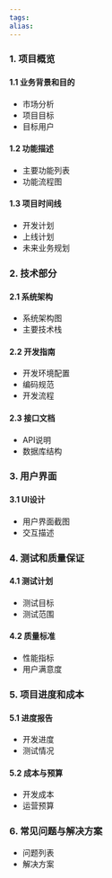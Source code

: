 ```yaml
---
tags: 
alias:
---
```


### 1. 项目概览

#### 1.1 业务背景和目的

- 市场分析
- 项目目标
- 目标用户

#### 1.2 功能描述

- 主要功能列表
- 功能流程图

#### 1.3 项目时间线

- 开发计划
- 上线计划
- 未来业务规划

### 2. 技术部分

#### 2.1 系统架构

- 系统架构图
- 主要技术栈

#### 2.2 开发指南

- 开发环境配置
- 编码规范
- 开发流程

#### 2.3 接口文档

- API说明
- 数据库结构

### 3. 用户界面

#### 3.1 UI设计

- 用户界面截图
- 交互描述

### 4. 测试和质量保证

#### 4.1 测试计划

- 测试目标
- 测试范围

#### 4.2 质量标准

- 性能指标
- 用户满意度

### 5. 项目进度和成本

#### 5.1 进度报告

- 开发进度
- 测试情况

#### 5.2 成本与预算

- 开发成本
- 运营预算

### 6. 常见问题与解决方案

- 问题列表
- 解决方案
